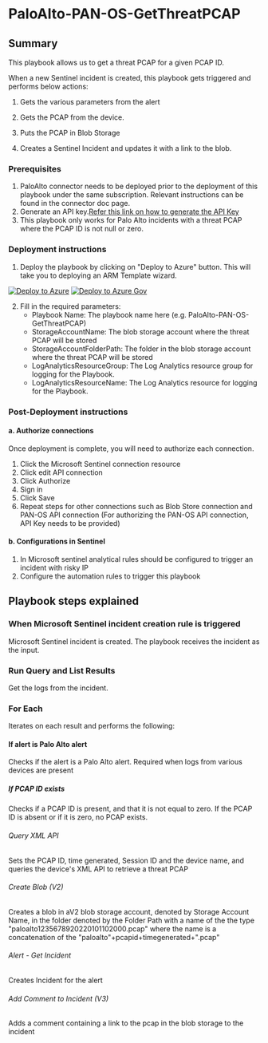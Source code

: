 # PaloAlto-PAN-OS-GetThreatPCAP

 ## Summary

This playbook allows us to get a threat PCAP for a given PCAP ID. 

When a new Sentinel incident is created, this playbook gets triggered and performs below actions:

1. Gets the various parameters from the alert

2. Gets the PCAP from the device.

3. Puts the PCAP in Blob Storage

4. Creates a Sentinel Incident and updates it with a link to the blob.



### Prerequisites 
1. PaloAlto connector needs to be deployed prior to the deployment of this playbook under the same subscription. Relevant instructions can be found in the connector doc page.
2. Generate an API key.[Refer this link on how to generate the API Key](https://paloaltolactest.trafficmanager.net/restapi-doc/#tag/key-generation)
3. This playbook only works for Palo Alto incidents with a threat PCAP where the PCAP ID is not null or zero. 


### Deployment instructions 
1. Deploy the playbook by clicking on "Deploy to Azure" button. This will take you to deploying an ARM Template wizard.



[![Deploy to Azure](https://aka.ms/deploytoazurebutton)](https://portal.azure.com/#create/Microsoft.Template/uri/https%3A%2F%2Fraw.githubusercontent.com%2FAzure%2FAzure-Sentinel%2Fmaster%2FPlaybooks%2FPaloAlto-PAN-OS%2FPlaybooks%2FPaloAlto-PAN-OS-BlockIP%2Fazuredeploy.json)   [![Deploy to Azure Gov](https://aka.ms/deploytoazuregovbutton)](https://portal.azure.us/#create/Microsoft.Template/uri/https%3A%2F%2Fraw.githubusercontent.com%2FAzure%2FAzure-Sentinel%2Fmaster%2FPlaybooks%2FPaloAlto-PAN-OS%2FPlaybooks%2FPaloAlto-PAN-OS-BlockIP%2Fazuredeploy.json)


2. Fill in the required parameters:
    * Playbook Name: The playbook name here (e.g. PaloAlto-PAN-OS-GetThreatPCAP)
    * StorageAccountName:  The blob storage account where the threat PCAP will be stored
    * StorageAccountFolderPath: The folder in the blob storage account where the threat PCAP will be stored
    * LogAnalyticsResourceGroup: The Log Analytics resource group for logging for the Playbook.
    * LogAnalyticsResourceName: The Log Analytics resource for logging for the Playbook.

    

### Post-Deployment instructions 
#### a. Authorize connections
Once deployment is complete, you will need to authorize each connection.
1.	Click the Microsoft Sentinel connection resource
2.	Click edit API connection
3.	Click Authorize
4.	Sign in
5.	Click Save
6.	Repeat steps for other connections such as Blob Store connection and PAN-OS API connection (For authorizing the PAN-OS API connection, API Key needs to be provided)

#### b. Configurations in Sentinel
1. In Microsoft sentinel analytical rules should be configured to trigger an incident with risky IP
2. Configure the automation rules to trigger this playbook


## Playbook steps explained

### When Microsoft Sentinel incident creation rule is triggered

Microsoft Sentinel incident is created. The playbook receives the incident as the input.

### Run Query and List Results

Get the logs from the incident.

### For Each 

Iterates on each result and performs the following:

#### If alert is Palo Alto alert
Checks if the alert is a Palo Alto alert. Required when logs from various devices are present

##### If PCAP ID exists
Checks if a PCAP ID is present, and that it is not equal to zero. If the PCAP ID is absent or if it is zero, no PCAP exists.

###### Query XML API
Sets the PCAP ID, time generated, Session ID and the device name, and queries the device's XML API to retrieve a threat PCAP


###### Create Blob (V2)
Creates a blob in aV2 blob storage account, denoted by Storage Account Name, in the folder denoted by the Folder Path with a name of the the type "paloalto1235678920220101102000.pcap" where the name is a concatenation of the  "paloalto"+pcapid+timegenerated+".pcap"

###### Alert - Get Incident
Creates Incident for the alert

###### Add Comment to Incident (V3)
Adds a comment containing a link to the pcap in the blob storage to the incident 

 
